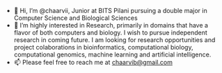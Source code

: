 - 👋 Hi, I’m @chaarvii, Junior at BITS Pilani pursuing a double major in Computer Science and Biological Sciences 
- 👀 I’m highly interested in Research, primarily in domains that have a flavor of both computers and biology. I wish to pursue independent research in coming future. I am looking for research opportunities and project colaborations in bioinformatics, computational biology, computational genomics, machine learning and artificial intelligence. 
- 📫 Please feel free to reach me at chaarvib@gmail.com 

<!---
chaarvii/chaarvii is a ✨ special ✨ repository because its `README.md` (this file) appears on your GitHub profile.
You can click the Preview link to take a look at your changes.
--->
